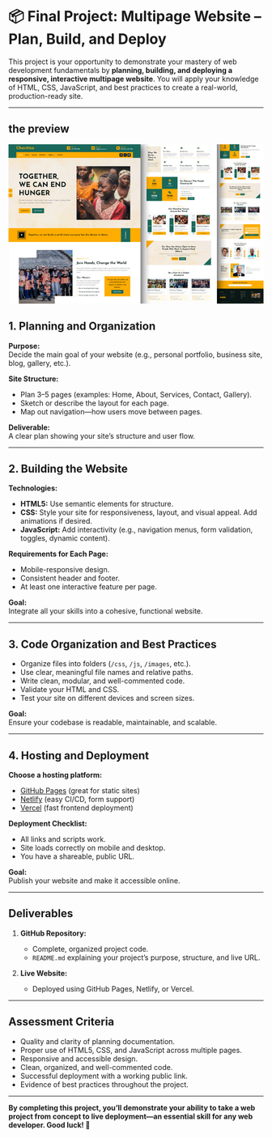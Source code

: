 # 📦 Final Project: Multipage Website – Plan, Build, and Deploy

This project is your opportunity to demonstrate your mastery of web development fundamentals by **planning, building, and deploying a responsive, interactive multipage website**. You will apply your knowledge of HTML, CSS, JavaScript, and best practices to create a real-world, production-ready site.

---

## the preview
![Project Screenshot](/charity-organization-website-template.jpg "Homepage Preview")


## 1. Planning and Organization

**Purpose:**  
Decide the main goal of your website (e.g., personal portfolio, business site, blog, gallery, etc.).

**Site Structure:**  
- Plan 3–5 pages (examples: Home, About, Services, Contact, Gallery).
- Sketch or describe the layout for each page.
- Map out navigation—how users move between pages.

**Deliverable:**  
A clear plan showing your site’s structure and user flow.

---

## 2. Building the Website

**Technologies:**  
- **HTML5:** Use semantic elements for structure.
- **CSS:** Style your site for responsiveness, layout, and visual appeal. Add animations if desired.
- **JavaScript:** Add interactivity (e.g., navigation menus, form validation, toggles, dynamic content).

**Requirements for Each Page:**  
- Mobile-responsive design.
- Consistent header and footer.
- At least one interactive feature per page.

**Goal:**  
Integrate all your skills into a cohesive, functional website.

---

## 3. Code Organization and Best Practices

- Organize files into folders (`/css`, `/js`, `/images`, etc.).
- Use clear, meaningful file names and relative paths.
- Write clean, modular, and well-commented code.
- Validate your HTML and CSS.
- Test your site on different devices and screen sizes.

**Goal:**  
Ensure your codebase is readable, maintainable, and scalable.

---

## 4. Hosting and Deployment

**Choose a hosting platform:**  
- [GitHub Pages](https://pages.github.com/) (great for static sites)
- [Netlify](https://www.netlify.com/) (easy CI/CD, form support)
- [Vercel](https://vercel.com/) (fast frontend deployment)

**Deployment Checklist:**  
- All links and scripts work.
- Site loads correctly on mobile and desktop.
- You have a shareable, public URL.

**Goal:**  
Publish your website and make it accessible online.

---

## Deliverables

1. **GitHub Repository:**  
   - Complete, organized project code.
   - `README.md` explaining your project’s purpose, structure, and live URL.

2. **Live Website:**  
   - Deployed using GitHub Pages, Netlify, or Vercel.

---

## Assessment Criteria

- Quality and clarity of planning documentation.
- Proper use of HTML5, CSS, and JavaScript across multiple pages.
- Responsive and accessible design.
- Clean, organized, and well-commented code.
- Successful deployment with a working public link.
- Evidence of best practices throughout the project.

---

**By completing this project, you’ll demonstrate your ability to take a web project from concept to live deployment—an essential skill for any web developer. Good luck! 🚀**
